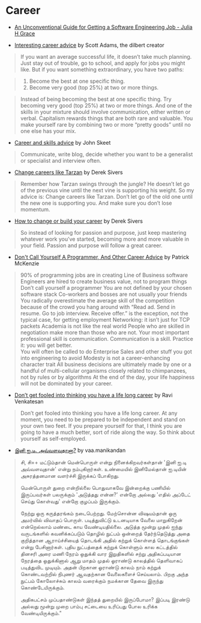 # Career

* [An Unconventional Guide for Getting a Software Engineering Job - Julia H Grace](http://www.juliahgrace.com/blog/2015/4/9/an-unconventional-guide-for-getting-a-software-engineering-job)

* [Interesting career advice](https://dilbertblog.typepad.com/the_dilbert_blog/2007/07/career-advice.html) by Scott Adams, the dilbert creator

> If you want an average successful life, it doesn’t take much planning. Just stay out of trouble, go to school, and apply for jobs you might like. But if you want something extraordinary, you have two paths:

> 1. Become the best at one specific thing.
> 2. Become very good (top 25%) at two or more things.

> Instead of being becoming the best at one specific thing. Try becoming very good (top 25%) at two or more things. And one of the skills in your mixture should involve communication, either written or verbal. Capitalism rewards things that are both rare and valuable. You make yourself rare by combining two or more “pretty goods” until no one else has your mix.

* [Career and skills advice](https://codeblog.jonskeet.uk/2013/09/21/career-and-skills-advice/) by John Skeet

> Communicate, write blog, decide whether you want to be a generalist or specialist and interview often.


* [Change careers like Tarzan](https://sivers.org/tarzan) by Derek Sivers

>  Remember how Tarzan swings through the jungle? He doesn’t let go of the previous vine until the next vine is supporting his weight. So my advice is: Change careers like Tarzan. Don’t let go of the old one until the new one is supporting you. And make sure you don’t lose momentum. 

* [How to change or build your career](https://sivers.org/career) by Derek Sivers

>  So instead of looking for passion and purpose, just keep mastering whatever work you’ve started, becoming more and more valuable in your field. Passion and purpose will follow a great career. 

* [Don't Call Yourself A Programmer, And Other Career Advice](https://www.kalzumeus.com/2011/10/28/dont-call-yourself-a-programmer/) by Patrick McKenzie

> 90% of programming jobs are in creating Line of Business software
> Engineers are hired to create business value, not to program things
> Don’t call yourself a programmer
> You are not defined by your chosen software stack
> Co-workers and bosses are not usually your friends
> You radically overestimate the average skill of the competition because of the crowd you hang around with
> “Read ad.  Send in resume.  Go to job interview.  Receive offer.” is the exception, not the typical case, for getting employment
> Networking: it isn’t just for TCP packets
> Academia is not like the real world
> People who are skilled in negotiation make more than those who are not.
> Your most important professional skill is communication. Communication is a skill.  Practice it: you will get better.  
> You will often be called to do Enterprise Sales and other stuff you got into engineering to avoid
> Modesty is not a career-enhancing character trait
> All business decisions are ultimately made by one or a handful of multi-cellular organisms closely related to chimpanzees, not by rules or by algorithms
> At the end of the day, your life happiness will not be dominated by your career.


* [Don’t get fooled into thinking you have a life long career](https://www.linkedin.com/pulse/dont-get-fooled-thinking-you-have-life-long-career-ravi-venkatesan/) by Ravi Venkatesan

> Don’t get fooled into thinking you have a life long career. At any moment, you need to be prepared to be independent and stand on your own two feet. If you prepare yourself for that, I think you are going to have a much better, sort of ride along the way. So think about yourself as self-employed.

* [இனி ஐ.டி. அவ்வளவுதானா?](http://www.nisaptham.com/2018/07/blog-post_11.html) by vaa.manikandan

> சி, சி++ மட்டும்தான் மென்பொருள் என்று நினைக்கிறவர்கள்தான் 'இனி ஐ.டி அவ்வளவுதான்' என்று நம்புகிறார்கள். உண்மையில் இனிமேல்தான் ஐ.டியின் அசுரத்தனமான வளர்ச்சி இருக்கப் போகிறது.
>
> மென்பொருள் துறை என்றில்லை பொதுவாகவே இன்றைக்கு பணியில் இருப்பவர்கள் பலருக்கும் 'அடுத்தது என்ன?' என்றோ அல்லது 'எதில் அப்டேட் செய்து கொள்வது' என்றோ குழப்பம் இருக்கும்.
>
> நேற்று ஒரு கருத்தரங்கம் நடைபெற்றது. மேற்சொன்ன விஷயம்தான் ஒரு அமர்வில் விவாதப் பொருள். படித்துவிட்டு உடனடியாக வேலை மாறுகிறேன் என்றெல்லாம் மண்டை காய வேண்டியதில்லை. அடுத்த மூன்று முதல் ஐந்து வருடங்களில் கவனிக்கப்படும் தொழில் நுட்பம் ஒன்றைத் தேர்ந்தெடுத்து அதை குறித்தான ஆராய்ச்சியைத் தொடங்கி அதில் கற்றுக் கொள்ளத் தொடங்குங்கள் என்று பேசினார்கள். புதிய நுட்பத்தைக் கற்றுக் கொள்ளும் கால கட்டத்தில் தினசரி அரை மணி நேரம் ஒதுக்கி வார இறுதிகளில் சற்று அதிகப்படியான நேரத்தை ஒதுக்கினால் ஆறு மாதம் முதல் ஓராண்டு காலத்தில் தெளிவாகப் படித்துவிட முடியும். அதன் பிறகான ஓராண்டு காலம் நாம் கற்றுக் கொண்டவற்றில் நிபுணர் ஆவதற்கான வேலைகளைச் செய்யலாம். பிறகு அந்த நுட்பம் கோலோச்சும் காலம் வரைக்கும் நமக்கான தேவை இருந்து கொண்டேயிருக்கும்.
>
> அதிகபட்சம் முப்பதாண்டுகள் இந்தத் துறையில் இருப்போமா? இப்படி இரண்டு அல்லது மூன்று முறை பாம்பு சட்டையை உரிப்பது போல உரிக்க வேண்டியிருக்கும்."

